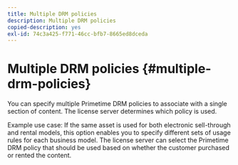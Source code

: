 ```yaml
---
title: Multiple DRM policies
description: Multiple DRM policies
copied-description: yes
exl-id: 74c3a425-f771-46cc-bfb7-8665ed8dceda
---
```

# Multiple DRM policies {#multiple-drm-policies}

You can specify multiple Primetime DRM policies to associate with a single section of content. The license server determines which policy is used.

Example use case: If the same asset is used for both electronic sell-through and rental models, this option enables you to specify different sets of usage rules for each business model. The license server can select the Primetime DRM policy that should be used based on whether the customer purchased or rented the content.
